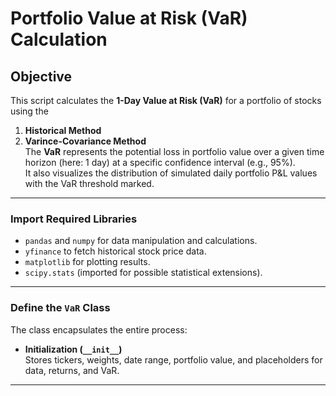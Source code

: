 # Portfolio Value at Risk (VaR) Calculation

## Objective
This script calculates the **1-Day Value at Risk (VaR)** for a portfolio of stocks using the 
1. **Historical Method**
2. **Varince-Covariance Method**  
The **VaR** represents the potential loss in portfolio value over a given time horizon (here: 1 day) at a specific confidence interval (e.g., 95%).  
It also visualizes the distribution of simulated daily portfolio P&L values with the VaR threshold marked.

---

### **Import Required Libraries**
- `pandas` and `numpy` for data manipulation and calculations.
- `yfinance` to fetch historical stock price data.
- `matplotlib` for plotting results.
- `scipy.stats` (imported for possible statistical extensions).

---

### **Define the `VaR` Class**
The class encapsulates the entire process:
- **Initialization (`__init__`)**  
  Stores tickers, weights, date range, portfolio value, and placeholders for data, returns, and VaR.

---


